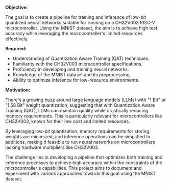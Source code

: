 **Objective:**

The goal is to create a pipeline for training and inference of low-bit quantized neural networks suitable for running on a CH32V003 RISC-V microcontroller. Using the MNIST dataset, the aim is to achieve high test accuracy while leveraging the microcontroller's limited resources effectively.

**Required:**

- Understanding of Quantization Aware Training (QAT) techniques.
- Familiarity with the CH32V003 microcontroller specifications.
- Proficiency in developing and training neural networks.
- Knowledge of the MNIST dataset and its preprocessing.
- Ability to optimize inference for low-resource environments.

**Motivation:**

There's a growing buzz around large language models (LLMs) with "1 Bit" or "1.58 Bit" weight quantization, suggesting that with Quantization Aware Training (QAT), LLMs can maintain quality while drastically reducing memory requirements. This is particularly relevant for microcontrollers like CH32V003, known for their low cost and limited resources.

By leveraging low-bit quantization, memory requirements for storing weights are minimized, and inference operations can be simplified to additions, making it feasible to run neural networks on microcontrollers lacking hardware multipliers like CH32V003.

The challenge lies in developing a pipeline that optimizes both training and inference processes to achieve high accuracy within the constraints of the microcontroller's capabilities. This project aims to document and experiment with various approaches towards this goal using the MNIST dataset.

